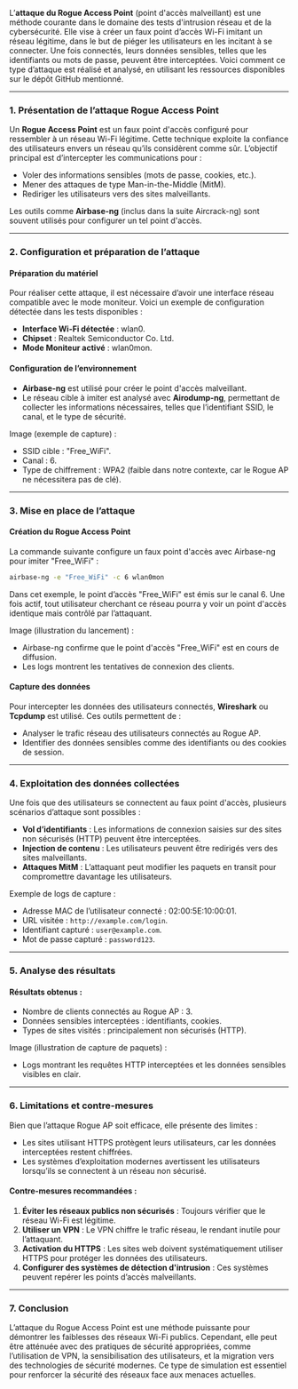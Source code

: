 L’**attaque du Rogue Access Point** (point d'accès malveillant) est une méthode courante dans le domaine des tests d'intrusion réseau et de la cybersécurité. Elle vise à créer un faux point d’accès Wi-Fi imitant un réseau légitime, dans le but de piéger les utilisateurs en les incitant à se connecter. Une fois connectés, leurs données sensibles, telles que les identifiants ou mots de passe, peuvent être interceptées. Voici comment ce type d’attaque est réalisé et analysé, en utilisant les ressources disponibles sur le dépôt GitHub mentionné.

---

### 1. **Présentation de l’attaque Rogue Access Point**
Un **Rogue Access Point** est un faux point d'accès configuré pour ressembler à un réseau Wi-Fi légitime. Cette technique exploite la confiance des utilisateurs envers un réseau qu’ils considèrent comme sûr. L’objectif principal est d’intercepter les communications pour :
- Voler des informations sensibles (mots de passe, cookies, etc.).
- Mener des attaques de type Man-in-the-Middle (MitM).
- Rediriger les utilisateurs vers des sites malveillants.

Les outils comme **Airbase-ng** (inclus dans la suite Aircrack-ng) sont souvent utilisés pour configurer un tel point d'accès.

---

### 2. **Configuration et préparation de l’attaque**
#### Préparation du matériel
Pour réaliser cette attaque, il est nécessaire d’avoir une interface réseau compatible avec le mode moniteur. Voici un exemple de configuration détectée dans les tests disponibles :
- **Interface Wi-Fi détectée** : wlan0.
- **Chipset** : Realtek Semiconductor Co. Ltd.
- **Mode Moniteur activé** : wlan0mon.

#### Configuration de l’environnement
- **Airbase-ng** est utilisé pour créer le point d'accès malveillant.
- Le réseau cible à imiter est analysé avec **Airodump-ng**, permettant de collecter les informations nécessaires, telles que l’identifiant SSID, le canal, et le type de sécurité.

Image (exemple de capture) :
- SSID cible : "Free_WiFi".
- Canal : 6.
- Type de chiffrement : WPA2 (faible dans notre contexte, car le Rogue AP ne nécessitera pas de clé).

---

### 3. **Mise en place de l’attaque**
#### Création du Rogue Access Point
La commande suivante configure un faux point d'accès avec Airbase-ng pour imiter "Free_WiFi" :
```bash
airbase-ng -e "Free_WiFi" -c 6 wlan0mon
```
Dans cet exemple, le point d’accès "Free_WiFi" est émis sur le canal 6. Une fois actif, tout utilisateur cherchant ce réseau pourra y voir un point d'accès identique mais contrôlé par l’attaquant.

Image (illustration du lancement) :
- Airbase-ng confirme que le point d'accès "Free_WiFi" est en cours de diffusion.
- Les logs montrent les tentatives de connexion des clients.

#### Capture des données
Pour intercepter les données des utilisateurs connectés, **Wireshark** ou **Tcpdump** est utilisé. Ces outils permettent de :
- Analyser le trafic réseau des utilisateurs connectés au Rogue AP.
- Identifier des données sensibles comme des identifiants ou des cookies de session.

---

### 4. **Exploitation des données collectées**
Une fois que des utilisateurs se connectent au faux point d'accès, plusieurs scénarios d’attaque sont possibles :
- **Vol d’identifiants** : Les informations de connexion saisies sur des sites non sécurisés (HTTP) peuvent être interceptées.
- **Injection de contenu** : Les utilisateurs peuvent être redirigés vers des sites malveillants.
- **Attaques MitM** : L’attaquant peut modifier les paquets en transit pour compromettre davantage les utilisateurs.

Exemple de logs de capture :
- Adresse MAC de l’utilisateur connecté : 02:00:5E:10:00:01.
- URL visitée : `http://example.com/login`.
- Identifiant capturé : `user@example.com`.
- Mot de passe capturé : `password123`.

---

### 5. **Analyse des résultats**
#### Résultats obtenus :
- Nombre de clients connectés au Rogue AP : 3.
- Données sensibles interceptées : identifiants, cookies.
- Types de sites visités : principalement non sécurisés (HTTP).

Image (illustration de capture de paquets) :
- Logs montrant les requêtes HTTP interceptées et les données sensibles visibles en clair.

---

### 6. **Limitations et contre-mesures**
Bien que l’attaque Rogue AP soit efficace, elle présente des limites :
- Les sites utilisant HTTPS protègent leurs utilisateurs, car les données interceptées restent chiffrées.
- Les systèmes d’exploitation modernes avertissent les utilisateurs lorsqu’ils se connectent à un réseau non sécurisé.

#### Contre-mesures recommandées :
1. **Éviter les réseaux publics non sécurisés** : Toujours vérifier que le réseau Wi-Fi est légitime.
2. **Utiliser un VPN** : Le VPN chiffre le trafic réseau, le rendant inutile pour l’attaquant.
3. **Activation du HTTPS** : Les sites web doivent systématiquement utiliser HTTPS pour protéger les données des utilisateurs.
4. **Configurer des systèmes de détection d'intrusion** : Ces systèmes peuvent repérer les points d’accès malveillants.

---

### 7. **Conclusion**
L’attaque du Rogue Access Point est une méthode puissante pour démontrer les faiblesses des réseaux Wi-Fi publics. Cependant, elle peut être atténuée avec des pratiques de sécurité appropriées, comme l’utilisation de VPN, la sensibilisation des utilisateurs, et la migration vers des technologies de sécurité modernes. Ce type de simulation est essentiel pour renforcer la sécurité des réseaux face aux menaces actuelles.
